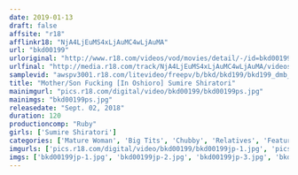 ```yaml
---
date: 2019-01-13
draft: false
affsite: "r18"
afflinkr18: "NjA4LjEuMS4xLjAuMC4wLjAuMA"
url: "bkd00199"
urloriginal: "http://www.r18.com/videos/vod/movies/detail/-/id=bkd00199"
urlfinal: "http://media.r18.com/track/NjA4LjEuMS4xLjAuMC4wLjAuMA/videos/vod/movies/detail/-/id=bkd00199"
samplevid: "awspv3001.r18.com/litevideo/freepv/b/bkd/bkd199/bkd199_dmb_w.mp4"
title: "Mother/Son Fucking [In Oshioro] Sumire Shiratori"
mainimgurl: "pics.r18.com/digital/video/bkd00199/bkd00199ps.jpg"
mainimgs: "bkd00199ps.jpg"
releasedate: "Sept. 02, 2018"
duration: 120
productioncomp: "Ruby"
girls: ['Sumire Shiratori']
categories: ['Mature Woman', 'Big Tits', 'Chubby', 'Relatives', 'Featured Actress', 'Hot Spring', 'Hi-Def']
imgurls: ['pics.r18.com/digital/video/bkd00199/bkd00199jp-1.jpg', 'pics.r18.com/digital/video/bkd00199/bkd00199jp-2.jpg', 'pics.r18.com/digital/video/bkd00199/bkd00199jp-3.jpg', 'pics.r18.com/digital/video/bkd00199/bkd00199jp-4.jpg', 'pics.r18.com/digital/video/bkd00199/bkd00199jp-5.jpg', 'pics.r18.com/digital/video/bkd00199/bkd00199jp-6.jpg', 'pics.r18.com/digital/video/bkd00199/bkd00199jp-7.jpg', 'pics.r18.com/digital/video/bkd00199/bkd00199jp-8.jpg', 'pics.r18.com/digital/video/bkd00199/bkd00199jp-9.jpg', 'pics.r18.com/digital/video/bkd00199/bkd00199jp-10.jpg', 'pics.r18.com/digital/video/bkd00199/bkd00199jp-11.jpg', 'pics.r18.com/digital/video/bkd00199/bkd00199jp-12.jpg', 'pics.r18.com/digital/video/bkd00199/bkd00199jp-13.jpg', 'pics.r18.com/digital/video/bkd00199/bkd00199jp-14.jpg', 'pics.r18.com/digital/video/bkd00199/bkd00199jp-15.jpg', 'pics.r18.com/digital/video/bkd00199/bkd00199jp-16.jpg', 'pics.r18.com/digital/video/bkd00199/bkd00199jp-17.jpg', 'pics.r18.com/digital/video/bkd00199/bkd00199jp-18.jpg', 'pics.r18.com/digital/video/bkd00199/bkd00199jp-19.jpg', 'pics.r18.com/digital/video/bkd00199/bkd00199jp-20.jpg']
imgs: ['bkd00199jp-1.jpg', 'bkd00199jp-2.jpg', 'bkd00199jp-3.jpg', 'bkd00199jp-4.jpg', 'bkd00199jp-5.jpg', 'bkd00199jp-6.jpg', 'bkd00199jp-7.jpg', 'bkd00199jp-8.jpg', 'bkd00199jp-9.jpg', 'bkd00199jp-10.jpg', 'bkd00199jp-11.jpg', 'bkd00199jp-12.jpg', 'bkd00199jp-13.jpg', 'bkd00199jp-14.jpg', 'bkd00199jp-15.jpg', 'bkd00199jp-16.jpg', 'bkd00199jp-17.jpg', 'bkd00199jp-18.jpg', 'bkd00199jp-19.jpg', 'bkd00199jp-20.jpg']
---
```

